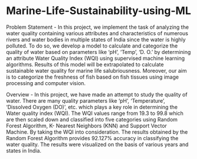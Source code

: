 # Marine-Life-Sustainability-using-ML

Problem Statement -
In this project, we implement the task of analyzing the water quality containing various attributes and characteristics of numerous rivers and water bodies in multiple states of India since the water is highly polluted.
To do so, we develop a model to calculate and categorize the quality of water based on parameters like ‘pH’, ‘Temp’, ‘D. O.’ by determining an attribute Water Quality Index (WQI) using supervised machine learning algorithms.
Results of this model will be extrapolated to calculate sustainable water quality for marine life salubriousness.
Moreover, our aim is to categorize the freshness of fish based on fish tissues using image processing and computer vision.

Overview - In this project, we have made an attempt to study the quality of water. There are many quality parameters like  ‘pH’, ‘Temperature’, ‘Dissolved Oxygen (DO)’, etc. which plays a key role in determining the Water quality index (WQI). 
The WQI values range from 19.3 to 99.8 which are then scaled down and classified into five categories using Random Forest Algorithm, K- Nearest Neighbors (KNN) and Support Vector Machine.­­­­­­­­­ By taking the WQI into consideration.
The results obtained by the Random Forest Algorithm provides 92.127% accuracy in classifying the water quality. 
The results were visualized on the basis of various years and states in India.



